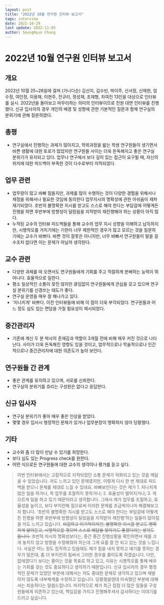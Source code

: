 ```yaml
---
layout: post
title: "2022년 10월 연구원 인터뷰 보고서"
tags: interview
date: 2022-10-29
last update: 2022-11-03
author: SeungHyun Chung
---
```


# 2022년 10월 연구원 인터뷰 보고서

## 개요
2022년 10월 25~26일에 걸쳐 (가나다순) 김선지, 김수빈, 박이주, 신서정, 신재현, 엄수정, 여인정, 이용재, 이현주, 전규리, 정성재, 조재형, 차여진 13인을 대상으로 인터뷰를 실시. 2022년을 돌아보고 마무리하는 의미의 인터뷰이므로 전원 대면 인터뷰를 진행했다. 신규 입사자의 경우 개인의 배경 및 성향에 관한 기본적인 질문과 함께 연구실의 분위기에 관해 질문하였다. 

## 총평
- 연구실에서 진행하는 과제가 많아지고, 학위과정을 밟는 학생 연구원들이 생기면서 바쁜 생활에 대한 토로가 많았지만 연구원들 사이는 더욱 돈독해지고 좋은 연구실 분위기가 유지되고 있다. 업무나 연구에서 보다 깊이 있는 접근이 요구될 때, 자신의 위치에 대한 피드백이 부족한 것이 다수로부터 지적되었다. 

## 업무 관련
- 업무량이 많고 바빠 힘들지만, 과제를 많이 수행하는 것이 다양한 경험을 위해서나 재정을 위해서나 필요한 것임에 동의한다
업무지시의 명확성에 관한 아쉬움이 재차 재기되었다. 초반의 불명확한 지시를 받고도 스스로 해야 한다는 부담감에 어떻게든 진행을 하면 후반부에 방향성이 달랐음을 지적받아 재진행해야 하는 상황이 아직 많다. 
- 누적된 교수의 인터뷰 피드백들을 통해 교수의 업무 지시 성향을 이해하고 납득하지만, 시행착오를 거치기에는 기한이 너무 제한적인 경우가 많고 모르는 것을 질문하기에는 교수가 바쁘다. 바쁜 것이 잘못은 아니지만, 너무 바빠서 연구원들이 말을 걸 수조차 없다면 이는 문제가 아닐까 생각된다.

## 교수 관련
- 다양한 과제를 따 오면서도 연구원들에게 기회를 주고 적절하게 분배하는 능력이 뛰어나다. 효율적으로 일한다. 
- 평소 일상적인 소통이 잦진 않지만 끊임없이 연구원들에게 관심을 갖고 있으며 연구실 분위기를 신경쓰는 태도가 좋다.
- 연구실 운영을 매우 잘 해나가고 있다.
- '지나치게' 바쁘다. 이전 인터뷰들에 비해 이 점이 더욱 부각되었다. 연구원들과 어느 정도 심도 있는 면담을 가질 필요성이 제시되었다.

## 중간관리자
- 기존에 계신 두 분 박사의 존재감과 역할이 3개월 전에 비해 매우 커진 것으로 나타난다. 사이가 더욱 돈독해진 영향도 있을 것이고, 업무적으로나 학술적으로나 인간적으로나 중간관리자에 대한 의존도가 높아 보인다. 

## 연구원들 간 관계
- 좋은 관계를 유지하고 있으며, 서로를 신뢰한다.
- 연구실의 분위기를 흐리는 구성원은 없다고 응답한다.

## 신규 입사자
- 연구실 분위기가 좋아 매우 좋은 인상을 받았다.
- 몇몇 경우 입사시 행정적인 문제가 있거나 업무분장이 명확하지 않아 당황했다. 

## 기타
- 교수와 좀 더 많이 만날 수 있기를 희망한다.
- 보다 심도 있는 Progress check를 원한다.
- 어떤 식으로든 연구원들에 대한 교수의 생각이나 평가를 듣고 싶다.


> 이번 인터뷰에서는 고질적으로 지적되었던 소통 문제가 악화되고 있는 것을 깨달을 수 있었습니다. 저도 느끼고 있던 문제였지만, 이렇게 다시 한 번 제대로 피드백을 받으니 문제를 제대로 느낄 수 있네요.
바빠보인다는 것은 제가 1. 지나치게 많은 일을 하거나, 즉 업무를 조절하지 못하거나; 2. 효율성이 떨어지거나; 3. 게으르게 일을 하고 있기 때문이라고 생각합니다. 그래서 제가 업무를 조절하고, 효율성을 높이고, 보다 부지런해 짐으로써 이러한 문제를 조금씩이나마 해결해보고자 합니다. 
‘초반의 불명확한 지시를 받고도 스스로 해야 한다는 부담감에 어떻게든 진행을 하면 후반부에 방향성이 달랐음을 지적받아 재진행’하는 일들이 많아짐을 저도 느끼고 있습니다. ~~비겁하고 이기적이지만, 불명확한 지시를 받고도 명확하게 알아듣고, 시행착오를 겪으며 스스로 해답을 찾아가도 좋겠다라는 생각도 듭니다.~~ 초반의 지시의 명확성보다는, 중간 중간 진행상황을 확인하면서 때를 크게 놓치지 않고 방향을 수정해줘야 하는데 그게 요즘 잘 안 되고 있는 것을 느낍니다. 사실은 어느 정도 짐작하고 있음에도 제가 힘을 내지 못하고 얘기를 못하는 경우가 많은데, 좀 더 부지런히 힘써서 그러한 경우를 줄이도록 하겠습니다. 다만, 없애겠다기 보다는 줄이는 것을 목표로 하고 있고, 이유는 시행착오를 통해 배우는 기회를 갖는 것도 중요하다고 생각하기 때문입니다. 
신규 입사자의 경우 행정적인 문제가 있었던 부분에 대해서는 저도 중대한 문제로 생각하고 있으며 재발하지 않도록 내부체계를 수정하고 있습니다. 당황했을텐데 미숙했던 부분에 대해서는 죄송하다는 말씀드립니다. 
마지막으로 제가 최근 점점 더 많은 일들을 구성원들에게 의존하고 있는데, 책임감을 가지고 진행해주셔서 감사하다는 이야기를 드리고 싶습니다. 

